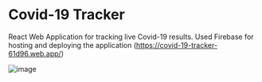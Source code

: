# Covid-19 Tracker

React Web Application for tracking live Covid-19 results. Used Firebase for hosting and deploying the application (https://covid-19-tracker-61d96.web.app/)

![image](https://user-images.githubusercontent.com/16977953/107118240-f8d86a80-687f-11eb-97f1-62e8e4471086.png)
